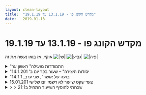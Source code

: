 ```yaml
---
layout: clean-layout
title:  "מקדש הקונג פו - 13.1.19 עד 19.1.19"
date:   2019-01-13
---
```

# מקדש הקונג פו - 13.1.19 עד 19.1.19 
אוקיי, אז בואו נעשה את זה <img src="http://www.timg.co.il/tapuzForum/images/Emo77.gif" alt="|שי|"> <img src="http://www.timg.co.il/tapuzForum/images/Emo106.gif" alt="|גביע|"> <img src="http://www.timg.co.il/tapuzForum/images/Emo230.gif" alt="|פיה|">

<details>
                    <summary>"התמודדות מועילה" ראשון ער</summary>
                    <br> שעת התחלה מוקדמת יחסית לפעמים האחרונות קצת אחרי 19:00 <br> <br> עבודה גופנית תזוזה.<br> עבודה משותפת עם בועז. <br> קרב רגליים .. לוקח את השניות הראשונות כדי להתאפס על מטרותיי.. הרגל חדש - הרגיש נכון.<br> הגברת עוצמה.&nbsp;&nbsp;<br> פגיעה בהתנגשות ביציאה לתקיפה (שנינו בעיטה מסובובת עם שמאל ) במקום שנדרש הגנה מיוחדת.<br> <br> המשך שיעור שינוי מיקום.<br> <br> 5 דקות בסבבים על לצאת מהבוץ שלי.<br> אודישן של תנועה ומשפט לאחרי יום עבודה שהוא הבוץ שלי... (בועז --&gt; קח אחריות על החיים שלך )<br> ריב - כל דקה הנחיה חדשה.<br> <br> סדנאות הגברת ההנאה.<br> בדיקת החיוך שלי - מה אני מכיר בו.<br> התמודדות עם עימותים.<br> הרגשת הגוף והנאת התחושות.. רגלי הפגועה הורגשה כאילו קיבלתי זריקת הרדמה (סטייל רופא שיניים )<br> ֿֿ<br> הדרכות לשנה החדשה התרכזות באומנת הלמידה - איך מנקים את המיכל שלי. <br> בדיקה על מה קרה בשנה האחרונה. הסב לי אושר.<br> <br> מדדי דרור לשיעור<br> הנאה : 3<br> לימוד : 2<br> <br> סיום קצת לפני 22:00
                  </details><details>
                    <summary>"יסודות היצירה" – שעור בקר יום ב' 14.1.201</summary>
                    הגעה לנק&#39; המפגש: 6:30 – סיום שיעור: 8:10 – משת&#39;: אינגריד, רמי (יואב היה נוכח, השת&#39; בשיעור אחר, יחד עם בן)<br> רמי ואני קיבלנו ערב קודם הנחיה לנהל שיעור המוקדש לאומנות הבריאות<br> <br> עם הגעתי לנק&#39; המפגש פגשתי את בן שהזמין אותי לשוחח על מה שרציתי לדבר איתו: עדכנתי לגבי הממצאים החדשים ביותר בעניין היצרות מרווח בין חוליה 4-5 בחוליות הצוואר, שגיליתי עקב כאב שהחל להופיע באזור לפני כחודשיים (למעשה מה שהביא אותי לבקר אצל אורתופד היה הרצון שלי לקבל אישור לכיסא אורתופדי בעבודה, ותוך כדי ביקור גם ציינתי את עניין הכאב בצוואר. הופניתי לצילום רנטגן ושם נראתה ההיצרות. הכאב אובחן כדלקת.) בלב לא נתגלו שום ממצאים מדאיגים (מבחינה רפואית).<br> רמי הגיע מיד אחרי שסיימתי את שיחתי עם בן ומיד התחלנו בשיעור שלנו. לאחר תיאום על אופן העברת הובלת השיעור בינינו, ע&quot;פ הנחיותיו של בן, הוחלט שרמי יתחיל להוביל.<br> יצאנו לדרך לכיוון גן דובנוב, תוך תשומת לב למצב הגוף מבלי לנסות לתקן או לשנות דבר. ההנחיה הייתה מועילה מאוד עבורי: שמתי לב לתחושת ריחוף ואפיפות גדולה בראש, תחושות שלא היו לי נעימות. שמתי לב לגובה אוטומטית לקן את המצב והצלחתי לעצור את זה. הרגשתי שעצם היכולת הזו לעצור את התגובה האוטומטית מראה כמה כבר התקדמתי, הצלחתי לשבח את עצמי על כך. <br> חצינו את גן דובנוב. לא היה לי מושג לאן רמי מוביל אותנו אבל כ&quot;כ סמכתי עליו שזה לא הטריד אותי, להיפך נהניתי מכך. זה הזכיר לי חווייה של ילד קטן שהולך עם מבוגר וסומך עליו. זה אפשר לי להתמקד בעבודה שלי עם עצמי.<br> בינתיים קיבלנו הנחיה גם לשים לב לסביבה החיצוני ולזהות את המרחק או פער בין הפנים לחוץ, כשבחוץ אין לנו כל רצון לרצות לשנות משהו. ההשוואה הזו מאוד הועילה לי ועזרה לי להרפות עוד יותר טוב מהרצון לתקן את מצבי.<br> פנינו לשביל להולכי רגל לכיוון אבן גבירול, שעובר ליד אתר בניה כגדול. עלה שם ריח חריף בלתי מזוהה, שמעט הזכיר צחנה של ביוב פתוח. רמי נראה מוטרד, אך לא הבנתי את שפת גופו והרפיתי מכל ניסיון לנסות להבין. שמתי לב שהריח המוזר והבלתי מוכר עורר בי גם הפתעה וגם מעין התרגשות על עצם המפגש איתו. בדיעבד רמי הסביר לי שהרגיש מוטרד מכך שחשף אותנו לכזה שסירחון זמן קצר אחרי שהונחינו לשים לב לסביבה. זה נראה לי מצחיק שהוא לוקח כ&quot;כ הרבה אחריו על עצמו.<br> באבן גבירול פנינו לכיוון שאול המלך והחלטנו ספונטנית להתיישב בתוך קפה נונה, שהיה פתוח – במקום לחזור לארומה המוכר. תחילה נהניתי מהאווירה השונה מאוד. אחרי זמן מה שני גברים שישבו מאחורינו החלו לנהל דיון מקצועי בקול רם מאוד, שהציק לי. שיתפתי את רמי בכך שאני מתלבטת אם לפנות אליהם ולבקש שינמיכו את קולם. החלטתי שלא לעשות זאת. רמי הציע לי לנצל הזדמנות זאת כדי להכיל את המציאות כפי שהיא, וכך עשיתי. לאחר כמה דקות שמתי לב שלהפתעתי שני הגברים החלו לדבר במנעד נמוך יותר, בעוצמה הרבה יותר מוחלשת ושקולם נעשה רך וגמיש. רמי אמר שכנראה בזכות ההרמוניה שיצרנו איתם במרחב הם התרככו. היה מפתיע ומרגש.<br> הובלת השיעור הועברה בינינו. עברנו לשיחה חופשית על אומנות הבריאות. שיתפנו על התייחסות לגוף בעבר – שהוא צריך לשרת את רצונותינו, מבלי ששמים לב מתי מתחילים לפגוע בגוף (אני פגעתי לעצמי בחוליות הצוואר שלי מבלי להיות מודעת לכך, מתוך חוסר קשב), שגם כשהנזק כבר נעשה מנסים &quot;להתגבר&quot; (דוחים התייחסות שמאפרת ריפוי); כאשר הייתי מוכנה לעשות שינוי ביחס לצוואר שלי, התחלתי להתייחס אליו כאל כלי זכוכית שביר – עד שהבנתי שזה מחליש. שנינו הגענו למצב שאנחנו מוכנה כעת להכיל את המצב במלואו, כפי שהוא. מצאתי שזה מעצים ומשחרר.<br> סיימנו בשעה 8:10, היה מהנה, מעשיר, מלמד ומעצים – איזה יופי! <br>
                  </details><details>
                    <summary>"בועה של אושר", שני ערב, 14.1.1</summary>
                    הגעה: 19:30<br> משתתפים: ריב, אני, נדב, יובל וירון.<br> ריב אוסף אותנו סביב 20:10 בטח. <br> <br> עד אז אני רואה כיצד אני מתחיל את השיעור עוד בטרם אוספים אותי, וזה אכן קורה ברמה מסויימת.<br> <br> הולכים לאיזה מקום שקרוב ל&quot;בית&quot; של המולס, ואז ההומלס צועק עלינו קצת אז זזים, עולים למעלה למקום ליד שתי דלתות של אולם ומתמקמים שם.<br> <br> עבודה פיזית בזוגות. אני חש אי חיבור וניתוק. אז אומר לבן זוג שלי שהיה נדב (נראה לי שזה שמו) שאני רגע נח. אני מנסה להתחבר לעצמי ומבין עוד יותר טוב שמה שמציק לי בכלל לא מהווה בעיה, אלא עזרה, קריאה פנימית לחיבור עמוק יותר לעצמי.<br> <br> חוזר לעבודה ממקום יותר שלם. זו הבנה משמעותית, זה שההצקות הפנימיות הן סוג של בקשה ממני אלי, לתשומת לב. אם אני מבין את זה אז חוץ מזה שאני יותר קשוב אלי, גם מה שאני עושה באותו רגע משתדרג.<br> <br> זה היה שיעור מרפא, והנה כמה פנינים ממנו:<br> <br> *תנועה בתוך מרחב יותר סמיך מהאוויר. ובתוך מרחב פחות סמיך מהאוויר. זה מחבר לגוף ולעצמי. <br> הליכה רגילה במרחבים האלה.<br> <br> *נגיעה בעצמי עם שתי ידיים. מגע מרפא. <br> נגיעה באחר עם שתי הידיים.<br> <br> *תשומת לב לצלילים הקרובים והרחוקים. תשומת לב שאינה דורשת מאמץ, אלא יותר לכיוון ההרפייה. <br> תשומת לב כפולה: לגוף דרך הידיים שעל הגוף - למה שקרוב אליהן ולמה שרחוק מהן, ולצלילים - הקרובים יותר והרחוקים יותר.<br> <br> *אני, ריב ויובל ממשיכים את השיעור שלושתנו. מחזיקים ידיים ונשענים אחורה כך שלכולם נוח. מרגישים את האחרים דרך הידיים.<br> <br> *מה יושב עלי עכשיו? משתפים.<br> <br> *ריב ציין משהו על נשימה שאהבתי: יש שני סוגים של נשימה, אחד שקורה באופן טבעי ואחד שאפשר לשלוט בו. לפעמים יש לנו שיפוט על הנשימה שלנו, ואנחנו מנסים לשלוט בה באיזשהו אופן במקום לתת לה להיות.<br> <br> סיום השיעור שלי ושל יובל ב21:46.<br> <br> חש ממש טוב.
                  </details><details>
                    <summary>צעד שקט שיעור לא רשמי יום שלישי 15.01.201</summary>
                    הרפיה, נשימה עוד צעד במרחבי הדמיון המסתורי, עוד צפייה בשער ירח, שנפתח ונראה, הסתכלות על השערים חישה בנוכחתם.<br>
                  </details><details>
                    <summary>> > שכחתי להוסיף השיעור התחיל ב21:1</summary>
                    
                  </details><details>
                    <summary>שלישי ערב 15.1.2019 "הפוגה מועילה</summary>
                    שיעור בריפוי עצמי.<br> <br> התיישבתי עם הנחיה שקיבלתי במייל לשיעור: &quot;זה לא רק שנחבלת קלות בצלעות (...)<br> אלא באופן כללי, ריפוי הגוף והנפש הכמהים<br> אנא הקדש הערב את שיעורך להתקדמות באמנות הריפוי והבריאות<br> בעזרת קשב נינוח המקבל הנחיות עדינות מתאימות להעמקה, מרגע לרגע&quot;<br> <br> אז התיישבתי ונסיתי להיות עדין עם עצמי, להרגיש, מה רוצה להגיע. <br> <br> כשחשבתי על ריפוי כשקיבלתי את ההנחיות, חשבתי במונחים &quot;גדולים&quot;, כל מיני שינויים תודעתיים שכאלה וכדומה,<br> אך כשהתיישבתי להרגיש, גיליתי שמדובר בדברים עוד הרבה הרבה יותר בסיסיים מזה אפילו. למשל, שאני רוצה לאפשר<br> לעצמי פשוט לנשום יותר מלא ובחופשיות, יותר להרפות את הגוף (הרגשתי את זה בכפות הרגליים בעיקר) ויותר להזין את עצמי באוכל בריא. <br> <br> גם, פחות &quot;לחורר&quot; את מיכל האנרגיה שלי בקללות על המצב וכדומה. אולי גם לישון מסודר יותר. <br> דברים שמאפשרים לי להיות בכלל במצב של גדילה וריפוי, ושקשורים לזה בקשר הדוק. מעין סוג <br> של &quot;קודם כל אל תזיק&quot; (או &quot;פשוט תהיה במצב נוח ומתאים לריפוי להתרחש&quot;)<br> <br> והדבר הכי חשוב שגיליתי היה הוא שעצם היותי באותו &quot;קשב נינוח המקבל הנחיות עדינות מתאימות&quot;<br> הוא ריפוי בעצמו. הגישה הזו. בלתי מתלהמת. הגישה הרכה והיפה לעצמי.<br> <br> סיימתי מוקדם, יחסית. הרגשתי שקיבלתי את מה שהיה צריך להגיע הפעם, ושכל השתהות נוספת<br> תהיה פשוט הצקה לעצמי.<br> <br> השיעור שלי התחיל ב20:45<br> והסתיים ב21:20<br> <br> <br> <br>
                  </details><details>
                    <summary>> > נפלא</summary>
                    
                  </details><details>
                    <summary>> > > > תודה</summary>
                    
                  </details><details>
                    <summary>> > כל הכבוד</summary>
                    התאפקתי לא לתת לך מראש, בהנחיות, פוינטר ל&quot;שיעור קצר&quot;.<br> הצלחתי אפילו להימנע מתזכורת לכך שזה אפשרי ושאינך יודע מראש מה יהיה אורכו של השיעור, לכאן או לכאן.<br> משהו אמר לי לסמוך עליך, שאתה תדע, תהיה קשוב, להנחיה שתתממש בשיעור שלך בעדינות, מרגע לרגע.<br> וכך בדיוק היה.<br> תותח.<br><br><table width='70%' cellpadding='0' cellspacing='0' bgcolor='#C6C7C6'><tr><td height='1'></td></tr></table><br><b>מדברים על מדיטציה:</b> <a href="http://forums.tapuz.co.il/meditation" target="_blank">http://forums.tapuz.co.il/meditation</a><br/><br/>לומדים את אמנות המדיטציה: <a href="http://www.ThePracticalMeditation.com" target="_blank" rel=nofollow>www.ThePracticalMeditation.com</a><br/>לומדים את אמנות היכולת: <a href="http://www.MagicalChanging.com" target="_blank" rel=nofollow>www.MagicalChanging.com</a>
                  </details><details>
                    <summary>> > > > תודה רבה</summary>
                    
                  </details><details>
                    <summary>> > רמת הקריאה וההתנהלו</summary>
                    כאשר לרבים אחרים בביה&quot;ס<br> תהיה יכולת לקרוא ככה הנחיות<br> הם כבר יהיו במקום אחר לגמרי<br> <br> ככה, לקרוא כל מלה בהנחיות<br> להתייחס אליה ברצינות<br> ובאמת להיות קשובים בשיעור (ולא להיות נעולים על מה שעלה מלכתחילה)<br> <br> זוהי עוד פנינה ביומן השיעורים, שיכולה להוות שער לרמת קונג פו חדשה לגמרי, להמון תלמידים שהיו שמחים להתקדם עוד קצת בקונג פו<br><br><table width='70%' cellpadding='0' cellspacing='0' bgcolor='#C6C7C6'><tr><td height='1'></td></tr></table><br><b>מדברים על מדיטציה:</b> <a href="http://forums.tapuz.co.il/meditation" target="_blank">http://forums.tapuz.co.il/meditation</a><br/><br/>לומדים את אמנות המדיטציה: <a href="http://www.ThePracticalMeditation.com" target="_blank" rel=nofollow>www.ThePracticalMeditation.com</a><br/>לומדים את אמנות היכולת: <a href="http://www.MagicalChanging.com" target="_blank" rel=nofollow>www.MagicalChanging.com</a>
                  </details><details>
                    <summary>> > קראתי פעם נוספת, איזה כיף</summary>
                    
                  </details><details>
                    <summary>"יסודות היצירה" ביום ב 14.1 בבוק</summary>
                    הייתה הנחיה לעבור שיעור בנושא בריאות לי ולאינגריד כשההנחיה מתחלפת לסירוגין.<br> החלטנו להתחיל מיד ולא לחכות לשעה ה&quot;רגילה&quot;. החלטנו שאני מתחיל. נתתי לעצמי<br> &quot;למשוך זמן&quot; אבל החלטתי לשתף בעניין איזה בית קפה ואם בכלל בית קפה, למרות<br> שזה היה במקטע &quot;שלי&quot;. לא הלכנו במישרין לכוון בית קפה, ובכך נתתי אפשרות לבחור<br> אחרת, וגם לא להיות שקוף שזה מה שרציתי. התחלנו מלתת לגוף להיות כפי שהוא,<br> ולהתבונן במקומות שזה מעט מאתגר להתייחס כך. בהמשך הצטרפה הסביבה החיצונית<br> ושוב לתת לה להיות. די מהר אותגרנו על ידי ריח קשה של ביוב, והאתגר היה לתת גם<br> לזה להיות. בבית הקפה עזרו לנו משולחן סמוך שדברו בקולות גבוהים, והאתגר היה<br> לקבל גם את זה. בהמשך ניהלנו שיחות על מה זה בריאות ואיך מביאים אותה, ואיך<br> להתייחס למה שנראה כחוסר בה. סיימנו ב 0810
                  </details><details>
                    <summary>"התמודדות מועילה", ראשון ערב, 13.1.1</summary>
                    הגעתי ב19:55 והתחלתי את השיעור שלי כשאני מתלווה לבועז, דרור, יניב וריב שכבר היו בדרך למיקום אחר.<br> <br> עברנו והעברנו 5 הדרכות של 5 דקות כל אחת על &quot;להוציא את האניה מהבוץ&quot;, שכללו גם:<br> המצאת 3 תנועות + משפט שיעזרו לדרור לצאת מהבוץ. הצגה שלהם ובחירת המיצג המועדף עליי.<br> שיתוף בשערים שעזרו/יכולים לעזור במצבים של קושי להתחיל בפעולה כלשהי.<br> לנוע בצורה שמיטיבה עמי.<br> לקיחת אחריות על הסיטואציה/החיים שלי.<br> לצעוד בצורה שכל צעד הרגל כאילו תקועה בבוץ/בטון ויוצאת רק לאחר מספר נסיונות. ואז לשחרר את זה - אני לא חייב לדמיין שאני תקוע. אפשר לקחת את זה ככלי לחיים.<br> למצוא מס&#39; קסמים בסביבה הקרובה.<br> להתחבר לרגע הזה ולחופש שיש לי בו (משהו כזה).<br> <br> בהמשך קיבלתי הנחיה ליצור סדנה בנושא &quot;אני הבוס של עצמי&quot;, שתאפשר אולי יותר חופש במגוון מצבים ומערכות יחסים. להעביר לעצמי ולאחרים מתי שמתאפשר, לאורך המשך השיעור. בהתחלה הרגשתי שאני לא יודע איך לעשות את זה.<br> להיזכר בעימות עם אדם אחר/נסיבות כלשהן שיצאתי ממנו כשידי על העליונה. לשתף בכך בתוך זמן מוגדר. מי שלא הספיק הוזמן לשאוף להשלים את המשימה במהלך השיעור.<br> להתנסות בדרכים/הבעות שונות של חיוך.<br> סיבובים/טלטולים של כפות הידיים כדרך לפתוח ערוצי אנרגיה בידיים ולשפר את המצב הכולל של הגוף. תרגיל מוכר ואהוב עלי.<br> מציאת דרכים להתמודדות עם סיטואציה מסויימת שיניב שיתף בה, ורגשות לא נעימים שעלו בעקבותיה.<br> <br> להרגיש את היותנו בתחילתה של שנה חדשה. להסתכל עליה כעל אוקטבה אחת כשאנחנו כרגע בצליל &quot;דו&quot;.<br> ביחד עם בועז ודרור, הנחייה בסבב של תרגולים הקשורים ב-&quot;6 האמנויות&quot;, בהקשר של השנה החדשה. השקיית עץ, מילוי מיכל...<br> <br> לקראת סוף השיעור הצלחתי להעביר את הסדנה שלי - למצוא דוגמא לאנשים שפעלו נגד הזרם / המצופה מהם, ולנסות להפיק מכך משהו. כולל אפשרות לשתף.<br> סיימתי את השיעור ביחד עם ריב ובועז בסביבות עשר.<br>
                  </details><details>
                    <summary>"לבנות מחדש" רביעי בשמונה בער</summary>
                    היה שיעור נחמד עם חגי, ריב ובן<br> כשהגעתי לנקודת המפגש רק בן היה בה, והוא הפנה אותי לחניון גן העיר בו היו חגי וריב.<br> ריב הנחה אותנו לספר כל אחד בתורו סיפורי למידה שהיו לנו ולאחר מכן בן ביקש מחגי להעביר לי שיעור מדיטציה בסיסי.<br> חגי העביר שיעור נעים על תנועות שונות במהלך מדיטציה: להיפתח לתחושות, לראות את העולם הפנימי והסביבה, למצוא הנאה ברגע, להשוות בין רמות השקט שבחוץ לשקט שבעולם הפנימי.<br> <br> שיעור המדיטציה כלל הרבה תרגולים שונים. את רובם הגדול אני מכיר - מצאתי דווקא חידוש בתרגול האחרון של לראות/לחפש את השקט בעולם החיצוני.<br> חגי הציע לראות את השקט שבצמח שהיה לידנו והיה בהנחיה משהו נגיש ויפה.<br> <br> הגעתי לשיעור קצת סחוט מהשבוע אז נראה לי שקצת ניקרתי פה ושם במהלך התרגול, אבל עדײן זאת הייתה חזרה טובה על הלך הרוח מדיטטיבי בתנועות שונות.<br> <br> תודה!
                  </details><details>
                    <summary>"התרוממות שיטתית" שעור בקר יום ד 16.1.201</summary>
                    שעת הגעה לנק&#39; המפגש: 6:30 – שעת סיום השיעור: 8:40 – משת&#39;: תרצה ורמי, אינגריד, יואב. <br> מקום מפגש: קפה התחתית, לינקולן 9, תל אביב<br> <br> ע&quot;פ הנחיות מיוחדות וספציפיות של בן, קבענו להיפגש בבית קפה. נבחר קפה &quot;התחתית&quot; כיוון שהוא פתוח בשעה מוקדמת. <br> יואב לא הגיע עד השעה 7:00 בערך. שמתי לב שכיוון שהוא אישר הגעה, נותרתי בעמדת המתנה עד להגעתו.<br> הסביבה שבה התיישבנו הפכה במהרה לרועשת במיוחד (שני משאיות מאחורינו שאבו מים ברעש גדול), מכונת האספרסו שרקה ועשתה רעשי כיתור עוצמתיים וממושכים). דווקא זה לא הפריע לי, למרות שזה זה הקשה עלי להבין את דבריהם של רמי ותרצה, אבל הבנתי שזה מאוד מפריע לרמי. כשיואב הגיע סיפרתי לתרצה ויואב על החוויה שהייתה לי בשיעור של יום שני עם רמי, בקפה נונה, שם שוחחו שני גברים בקול רם מאוד מאחורינו וזה הפריע לי מאוד, וכששיתפתי את רמי בהתלבטות שלי אם לבקש מהם להנמיך את קולם, רמי הציע לי להשלים עם המציאות – וכמה דקות מאוחר יותר שמתי לב ששני הגברים שינו את צורת דיבורם ועברו לקול הרבה יותר חלה ונעים. <br> חיפשנו כיצד לנהל את שיעורנו, איזה נושאים לבחור. תחושת ה&quot;שיחה מקרטעת&quot; שנוצרה אצלי מכל הגישושים הללו הבהירה לי את ההבדל לעומת השיעורים המובנים שאנחנו מקבלים בד&quot;כ, גם ללא נוכחותו הפיזית של בן. היה מעניין לחוות את ההבדל, להרגיש כמה הכל נראה מעט מבולבל ומוחלש, מבחינת התנהלות השיעור.<br> בתחילת המפגש, כשלרגע ישבתי לבד עם רמי, שוחחתי איתו על תובנות חדשות לגבי הצוואר שלי ושאני מרגישה שמתעורר כאב חלש חדש, במיקום מעט שונה; שאני רואה עכשיו כמה פחד יש מאחורי הכאב; שאני לומדת בהדרגה להכיל את מצבי ומבינה שככל הנראה מדובר במצד ישן רק עכשיו נגלה לתודעתי. <br> הרבה יותר מאוחר שוחחנו על מה קרה בשעור של יום ד לפני שבוע. שחזרנו יחד את האירועים. אמרתי שכעת אני רואה לראשונה אופציות אחרות של התנהלות שלא ראיתי קודם לכן. תיארתי מה הייתי עושה אילו הייתי מגיעה ראשונה לקפה לנדוור, כשברור שהמקום סגור: הייתי בוחרת להתיישב במקום מוגן – מתחת לעמודים במצב של גשם, או בככר רבין ליד בריכת הדגים אילו לא ירד גשם, - ושהייתי ממתינה שם כי זו הייתה נק&#39; המפגש שנקבעה לנו.<br> דיברנו על כל מיני דברים, פטפטנו, ניהלנו דיונים, גם אכלנו תוך כדי כל זה. היה מהנה, מפרה ומעשיר. ממש כיף.<br>
                  </details><details>
                    <summary>רביעי ערב 16.1.19 "לבנות מחדש</summary>
                    היה מאתגר להגיע לשיעור. היה גשם רב ולא יכלתי ליסוע על הקטנוע. החלטתי להגיע בכל זאת ולקחת אוטובוס במקום. <br> כבר במהלך הדרך לאוטובוס הייתי צריך לאזור אנרגיה על מנת להיצמד להחלטתי להגיע לשיעור. <br> הרגשתי את הרגע הזה, שבו אני מחליט ש&quot;בכל זאת&quot;, את הרגע הזה של ההתגברות,<br> כרגע של אנרגיה עולה ונפתחת. זה היה רגע של כיף וחיות.<br> <br> כבר באוטובוס בעודי יושב ולא עושה באמת דבר החלטתי שזה זמן טוב להתחיל… בעבודה פנימית טובה ששידרגה את מצבי באותו רגע.<br> <br> השיעור שלי המשיך והתחיל &quot;מחדש&quot; בשעה 19:20 בכניסה לחניון גן העיר, במובלעה מצד שמאל, מגינה<br> עליי מגשם ומרוח. ריב הצטרף אליי כ10 דק&#39; מאוחר יותר, ואליאור לאחר מכן. שיתפנו אחד את השני<br> ב&quot;סיפורי עוצמה&quot;, ואני סיפרתי את סיפור ההתגברות שלי מהיום.<br> <br> לאחר מכן בן הגיע, ונתן לי הנחיה, להעביר לאליאור שיעור מדיטציה בסיסי, עד סוף השיעור.<br> <br> היה לי קושי להתחבר באותו רגע לעצמי, ובכלל, כי היו לי סרטים וקשיים עם עצמי. לא הרגשתי<br> הכי מחובר לסיטואציה ובכל זאת ניסיתי להוציא משהו סביר. התמודדתי גם עם ההנחיה &quot;שיעור מדיטציה<br> בסיסי&quot;. עד כמה תרגול מסוים נחשב בסיסי? מתי זה כבר לא בסיסי? האם אני מנחה או מעביר לשנינו?<br> בהמשך התבהר לי שאני רק מנחה הפעם, התרגיל שלי הוא להעביר שיעור... בהתחלה הייתה לי אי בהירות<br> בקשר לזה כנראה פשוט מתוך הרגל, להנחות כשאני עושה את התרגילים בעצמי כל העת. שחררתי את זה<br> באופן כזה שאני עדיין עושה את התרגילים אבל לא אותו הדבר. כן עושה אותם, לא מוציא אותם מתוכי<br> כמו תקליט אלא כן מחובר אליהם ומוציא אותם ממקום חי, אבל שם יותר משקל על לראות את אליאור,<br> להנחות ברור וכדומה.<br> <br> עבדתי בעיקר עם לנסות להוציא ממני תרגילים שנראים מתאימים. מתבונן על אליאור, רואה מה מצבו, אם <br> מבין, אם קשה לו, ובכלל, מנסה לראות אותו טוב יותר. זוכר שאני קודם כל אמור לראות את מי שאני מעביר לו משהו,<br> ושהוא צריך להבין את מה שאני אומר בצורה הכי בסיסית ופשוטה, אחרת יש כאן מאבק נוסף, שלא שייך<br> להדרכה אלא מפריע לה. מנסה להתנסח טוב יותר, לחשוב על התרגילים, אם מתאימים או לא.<br> עוד דבר שעבדתי עליו הוא לא להישמע מתנשא או יודע כל. יש לי נטיה כזו, כשאני מעביר הדרכה<br> כלשהיא, לדבר אותה בסגנון סמכותי שכזה, לא בכוונה... ופחות שם לב איך זה נשמע מהצד<br> של המודרך. מנסה להיות רך יותר ונגיש יותר... קרוב יותר.<br> <br> הרגשתי שיצא לי סביר. נהניתי בעיקר מהעובדה שבכלל הגעתי ושעשיתי משהו עבור עצמי.<br> <br> התחיל: 19:20<br> הסתיים: 20:41<br> <br> נוכחים: ריב, בן, חגי ואליאור.<br> <br> <br> <br> <br> <br>
                  </details><details>
                    <summary>"לבנות מחדש", רביעי אחרה"צ, 16.1.1</summary>
                    הגעה ב16:30, עבודה פיזית ופנימית.<br> קרן מגיעה.<br> בן אוסף אותנו מיד לאחר מכן.<br> הוא אסף אותנו מתחנת האוטובוס הסמוכה לנקודת המפגש שם ישבנו. (הייתה סופה בחוץ).<br> הליכה לקניון גן העיר.<br> <br> פיסות זהב מהשיעור:<br> <br> *ישיבה בנוחות בעיניים עצומות - פתאום שם לב לרגשות מודחקים.<br> *הרפיית הידיים כששני האחרים משחקים איתן כמו בבובה. קשב לידיים כדי לשים לב שהן רפויות.<br> *הכתבה קטנה: &quot;לכל תרגיל חיצוני - למשל בעיטה, יש גם היבט פנימי - למשל ריכוז.<br> ולכל תרגיל פנימי - למשל מדיטציה, יש גם היבט חיצוני - למשל התנוחה.<br> *שיתוף האחרים במצבי תוך כדי הרפייה.<br> *שימת לב שנעים לי בגוף כמשהו שמתלווה לכל דבר שאנחנו עושים בשיעור.<br> <br> בן מסיים לנו את השיעור ב19:00 בערך, נדמה לי. הוא אסף אותנו ב17:30 נדמה לי.<br> <br> ממשיכים לעבוד ביחד בתרגילי זוגות. שמתי לב לשיפור אצל קרן משיעורים קודמים בתרגילים האלה. ואמרתי לה את זה. <br> נהנתי מהעבודה המשותפת הזו. מהחקירה. אני זוכר שחקרתי משהו בנוגע לריכוז שלי בתרגיל שבו אחד מנסה להגיע לכף היד של השני, כשנקודת המוצא היא ששתי כפות הידיים של האחד מונחות על גבי שתי כפות הידיים של השני. (מעכשיו אם ארצה לתאר את התרגיל הזה בכתב אכנה אותו &quot;ידיים טסות&quot;). שמתי לב שכשאני מרוכז, אין מצב לפגוע בי, וכשאני לא, יש מצב. וגם שמתי לב שאני יכול לשים לב לריכוז של האדם השני ולהשתמש בכך לטובתי. דנו בזה קצת אני וקרן.<br> <br> סיימנו את התרגול המשותף אחרי איזה רבע שעה.<br> <br> <br>
                  </details><details>
                    <summary>> > עוד פיסת זהב קטנ</summary>
                    להתמתך תוך כדי נשימה, כשבשאיפה עולים מעלה ונמתחים ובנשיפה משחררים ויורדים חזרה מטה. להיות בקצב של הנשימה הטבעית.
                  </details><details>
                    <summary>> > > > *להתמת</summary>
                    
                  </details><details>
                    <summary>"לבנות מחדש" יום שני ער</summary>
                    בשבוע שעבר הייתי במיונים – מן שוק עבדים מודרני. רוב היום קיבלתי עבודות אל מול המחשב, שם הייתה לי נקודת ציון אל מול יומן השיעורים. ברכתי את בית הספר שלי, את כל הרגעים שמצאתי את עצמי מקללת את יומן השיעורים, מפחדת, קפואה, ועוד פעם מפחדת שאעשה טעויות. מצאתי את עצמי קוראת את השאלות, באיטיות, לוקחת נשימה אחרי הפסיקים ומעמיקה בכתוב. ברכתי את לימודי הקונגפו שלי את ההרחבה של הידע מחוץ לאימונים הפורמליים, הרחבה של הקונגפו בעידן המודרני אל מול המחשב. יומן השיעורים נתן את ביטויו במציאות של חיי – זה היה קסם. <br> באחד הקישורים/לינקים או מה שמכנים את זה ריב או בן&nbsp;&nbsp;כתבו<br> ליומן שיעורים זה שלוש מטרות ראשוניות: <br> 1. לתעד את החומר שלמדנו בשיעור. <br> 2. לקבל תשובות לשאלות שעלו בנו במהלך/בעקבות השיעור. <br> 3. לשקף את השיעור שלנו לאחרים, איך היה לנו (למשל: הצלחות, קשיים, תובנות). <br> כשאני מגיעה לאומנות הקריאה , נשמתי נעתקת מרוב קושי. זה כמו לחצות הר. באופן כללי אני קוראת מהר מאוד ומרפרפת. אני מקשיבה להנחיות של&nbsp;&nbsp;&quot;להיות במרווחים&quot; , &quot;להרגיש את כפות הרגליים שלי&quot;, &quot;להתבונן&quot;, &quot;לעצור&quot;. קשה לי לעצור בקריאה. מעבר לזה עולה בי פחד וכעס. מה שהשתנה שהתחלתי ליהנות. לא להסתכל&nbsp;&nbsp;ולהתייחס ליומן השיעורים כאתגר אינטלקטואלי וקשה, אלא כשיעור, אימון קונגפו, כשעשוע. נראה לי שאני על הדרך, על המסלול, כבר מסתכלת על כברת הדרך שצעדתי בארבע וחצי השנים האחרונות בבית הספר ונהנית מהתמורה, מהשינוי, מהרווחים וההפסקות בחיים, אפילו לפעמים מיומן השיעורים. <br> הקושי שהחלטתי לבטא בחשיפה שלי&nbsp;&nbsp;את עצמי ביומן השיעורים – היום.&nbsp;&nbsp;מול המתאמנים האחרים, בלי שיהיה לי מושג לאן המחשבות הפרטיות שלי מגיעות ואל מי? החשש של מה חושבים עלי כשקוראים את הטקסט שלי? הביטחון , האם לבטוח בכם שלא תשפטו את מה שאני כותבת או שלא לבטוח בכם, והרצון להיות אני, כמה שיותר, בלי המסכות והתארים וההמשגות והמסגרות ומקומות העבודה והכותרות. תלמידה שמנסה ללמוד קונגפו. בן כתב באחד המקומות ביומן השיעורים שאפשר לקרוא באופן מיסטי את הקטע, או באופן מאוד פשוט ויום יומי. <br> פעם כתבתי הרבה לעצמי והפסקתי לכתוב. עברתי לכתוב מאמרים לפי סדר מובנה ופורמלי שאמור להיות &quot;חכם&quot; מה זה חכמה? זה ידע שהגיע אלי ואני מתמירה אותו למילים- להיטיב עם האחרים ועם העולם. אני רוצה שיומן השיעורים שלי יהיה כמו דף בספר האישי שלי, דף ועוד דף ועוד דף בהתפתחות של הספר שהיא ההתפתחות היום יומית בביטוי הקונגפו במציאות, בידע שעובר דרכי אל העולם .<br>
                  </details><details>
                    <summary>שני ערב 14.1 ביטלתי את השיעור שלי:</summary>
                    
                  </details><details>
                    <summary>> > אני ושיר קיבלנו מייל יפ</summary>
                    שבטיימינג אחר היה יכול להיות נהדר, והיינו עוברות שיעור ביחד מהנה, שהיה כולל גם בית קפה בחלק מסוים <img src="http://www.timg.co.il/tapuzForum/images/Emo13.gif" alt=":-)"> <img src="http://www.timg.co.il/tapuzForum/images/Emo23.gif" alt="|לב|"> <img src="http://www.timg.co.il/tapuzForum/images/Emo39.gif" alt="|פרח|">
                  </details><details>
                    <summary>״הפוגה מועילה״ שלישי ער</summary>
                    תחילת שיעור 20:20 <br> <br> נינוחות.<br> מטרה לשיעור לשמור על הרגל שלי.<br> עבודה עם אורי על דחיפות.<br> ירון הגיע והתחלנו בסבב של הצבת מטרה והנחיות להגשמתן. <br> קרבות ידיים עם כפפות, החלפה של השלישי בזמנו.<br> <br> גמישות. עם חזרה על המטרות שלנו.<br> סבב נוסף עבודות פנימיות. <br> הרגשת נינוחות דמיון שהמרחב המקדש של השיעור הוא הסלון שלי, בייתי. הנוכחים מקבלים אותי ללא מסכות ואיך שאני. <br> בדיקה עם אורי לגבי אי הבנה שלי בבקשותיו תוך כדי הקרב. כחלק מהנוחות שהתאפשרה.<br> <br> אמנות הריפוי - בסיס קשר.&nbsp;&nbsp;קשר ביני לבין עצמי. פיתוחו והרגשתו. קשר עם ההוויה שלי.. מה היא בשבילי?&nbsp;&nbsp;<br> <br> סיום שיעור 22:20<br> <br> לימוד : 2<br> הנאה : 3
                  </details><details>
                    <summary>רביעי בוקר 16.1.19 ״התרוממות שיטתית</summary>
                    הלילה לא הייתי שקט. נערכתי לשיעור. עברתי על חומרים אבל משום מה, התעוררתי פעמים רבות. בסוף השעון צלצל, חשבתי שאני קם. בפעם הבאה שהבטתי בשעון השעה היתה 06:34<br> התלבטות מהירה. אני יודע היכן מתקיים השיעור. הצלחתי להגיע ב 07:00<br> דברים שעלו לי בשיעור:<br> שיתוף - הפוטנציאל של שיתוף עבור כל השותפים. עבור המשתף. עבור אלו שקיבלו את השיתוף. גם אם לא מתבצעת שום התיחסות, אלא פשוט האזנה. לפעמים זה יותר ממספיק. <br> התקדמות ביכולת לבצע עבודה פנימית במקביל להשתתפות ברב שיח. תוהה לעצמי אם הקשב שאני מעניק לעצמי במהלך השיעור, השותפים שלי לשיעור או שניהם מעניקים את איכות השיחה ורגעי הקסם האלו. האם אני יכול לשחזר חלק מהאיכויות האלו גם עם אנשים מחוץ לבית הספר. <br> לאשר לעצמי את עצמי. שיתפתי בתחושה ירודה משהו שמלווה אותי בימים האחרונים. תרצה הזכירה תרגול של לאשר את עצמי לעצמי. הרגיש לי כמו תרגול שהיה מעניין לי לעשות. <br> אתגרונים - תרצה העלתה, אינגריד העלתה סוג של התנגדות. היה מעניין להתבונן בהתנגדות. משהו בניסוח של תרצה יצר אותה עבור אינגריד. מעלה לי את התופעה של התנגדות אוטומטית, לא תמיד מוסברת שעולה אצלי. <br> שיתוף מעניין של תרצה שפתח לי שער לאתגרונים במסגרות אישיות רגשיות (פתאום האיר לי שמשום מה השתמשתי בזה בעיקר בצד המקצועי). מקסים. <br> רמי מנסח את האתגר בצורה תמציתית. ״אתגר הוא משהו אישי שכל אחד מציב לעצמו״<br> שיח אודות מרחב השאלות והתשובות ויומן השיעורים. אינגריד עזרה לי בניסוח הרתיעה מהמרחב. <br> אחד החששות או המחסומים שזיהינו הוא החשש לשאול שאלה מטומטמת (האם באמת יש דבר כזה?) עלה גם הנושא של החשיפה בעקבות שאלה. מה אני לא יודע? מה הייתי רוצה לדעת?<br> שיתפתי ברצון שלי ללמוד את נושא העבודה עם שאלות כאמצעי מקדם. <br> סיום שיעור בערך בשעה 8:45
                  </details><details>
                    <summary>שני בוקר 16.1.19 ״יסודות היצירה</summary>
                    שיעור קונג פו עדין עם עצמי.<br> אמנות הבריאות והמגע<br> תדר עדין וקשוב מתחת לפני השטח, להיות קשוב אליו למרות חמקמקותו ליצור עבורו מרחב פנימי מספיק מרווח<br> רשימת מתנות שהגיעו אליי לאחרונה<br> האפשרות של מהיר ויסודי<br> הנאה מנוכחות אנשים קרובים, פשוט.<br> קשב לעצמי לא כלוקסוס או התנתקות, אלא ליהפך כשער לחיבור החוצה<br> עדינות
                  </details><details>
                    <summary>שבת 19.119 "צמיחה בשניים</summary>
                    השיעור שלי החל בסביבות 14:40<br> והסתיים באיזור 17:00<br> <br> השתתף בו מלבדי גם אלון.<br> <br> זה היה השיעור הראשון לאחר ששבתי מטיול יום ההולדת שלי. <br> היה שיעור מאוד עשיר. מתוך הדברים שעלו בו, בצורת רשימה כזו:<br> <br> ניסוח מחדש של המטרות שלי בשיעורים בשליש הראשון של 2019<br> המשך עבודה על פורמת אגרוף ארוך 1<br> בחינה של הטיול שלי ומה שהתרחש בו - הנאה מהצלחות, הסקת מסקנות ודברים שנלמדו. החלקים הפרומים יותר -&gt; בין היתר עדות לצורך בהרמטיות של מסגרות. התחלה, סיום, הקפדה על דברים טכניים. לדעת בבהירות מהי ההנחיה כרגע. <br> <br> שאלה שעלתה (שוב) - למה לעתים קשה לי לתת לעצמי הנחייה. למה לפעמים קשה לי להיות אקטיבי פנימית? למשל בזמן עמידה, או בזמן טיול, או בזמן משהו אחר? <br> תשובה אחת (שניתנה לי בעבר) - לשים לב לזה שמנסה. מי זה האני הזה באותו רגע. <br> <br> תרגול במהלך השיעור: כל הזמן להחזיק מעין הנחיות סודיות. ברורות ומנוסחות היטב. <br> זה יכול להיות כל דבר. יש לי צפרדע מאגית על הפדחת. וואטאבר. ישנה חשיבות גדולה לכך שיש משהו, וואטאבר איט איז, שקורה מאחורי הקלעים באופן מכוון.<br> <br> החשיבות של ליישם. החשיבות של לסכם/לחקור את מה שהיה וללמוד ממנו. זה שיצאתי, ואז חזרתי והתבוננתי אפשרה לי הבנה צלולה יותר. <br> <br> תרגול במהלך השיעור - להחזיק הנחיות שרצות תוך פעולות אחרות שאנחנו עושים. בסיסי מאוד, אבל תרגול רב יוביל להתחזקות השריר הפנימי הזה. <br> <br> הנחיה סודית כיפית: להקדיש את מה שאני עושה עכשיו לאיזה איתן טבע - הירח, השמש, כדור הארץ, האנושות, הטבע, וכו. הטבע היה במיוחד משמעותי לי, בסשן הזה. <br> <br> תודה!!!<br> <br>
                  </details><details>
                    <summary>"התעוררות לעצמי" חמישי ערב 17.1.201</summary>
                    להרגיש את השקט ....<br> ישנה איזה שיכבה שניתן להפנות את תשומת הלב ששוכנת מתחת לרעש הסביבתי והפנימי <br> כשאני מצליח לעשות את זה ...באמת יש שקט , אני נוכח יותר ברגע הזה ...מרוכז יותר , מרגיש את הרטט של האנרגיה <br> מסכים לאפשר לדברים לחלוף דרכי מבלי לתת להם פרשנות , מבלי להיבלע בתנועתם .<br> הרגשות ברורים יותר , החושים חדים יותר <br> <br> מה רמת היצירה שלי בחיי ...<br> באיזה חלקים בחיי אני ביצירה ...?<br> <br> מחשבה שרצה בתוכי ויוצרת בריחת אנרגיה , ביזבוז אנרגיה - &quot;אין יצירתיות בחיי , אני לא יוצר , אני ניסחף ומושפע מזרימה חיצונית &quot;.<br> <br> תמונה מנטאלית שאני רוצה להעצים בחיי - &quot; אני במגע עם רטט של יצירה , הרטט הזה מקבל ביטוי בכל הפעולות שאני עושה בחיי&quot;<br> <br> להבהיר לעצמי את המטרות שכרגע אני פועל להגשימם , ...להמשיך להגשימם כשרטט היצירה נוכח בעשיה שלי ....<br> <br> <br> להביט על פריחה של צמח , להתחבר לקסם , להרגיש ולחוות את הקסם ....<br> הגבעולים של הצמח צמחו במרכז הענף , צמחו כמו זרועה עם מפרקים כלפי מעלה , מתוחם יצאו התפצלויות שבקצוות שלהם <br> יצאו עלים .<br> <br> כשהבטתי בזה נזכרתי שמדובר פה בתנועה פנימית קסומה של תאים , אלקטרונים , פרוטונים , חשמל ,הוראות הפעלה מדויקות <br> הרמוניה ותאום מושלם בין כל החלקים .<br> גם הגוף שלי הוא כזה ...התנועה הזאת קימת בי ,ואין לי השפעה מודעת עליה ...הקסם הזה שאני רוצה לחוות אותו נמצא בתוכי בגופי .<br> לרגעים אני מרגיש אותו , מרבית הזמן זה נמצה מעורפל בתודעתי .<br> <br> תמונה מנטאלית לעבוד איתה - &quot; אני מרגיש את הרטט הקסום בכפות ידי , כל דבר שאני נוגע בו הוא חלק מהתנועה הקסומה שגופי נע בא &quot;<br> <br> בשיעור הבא שאני אהיה נוכח בו <br> לעבוד על העמקת שתי התמונות המנטאליות <br>
                  </details><a href="javascript:history.back()">בית</a>